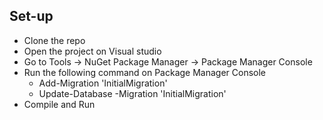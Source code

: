 
## Set-up
* Clone the repo
* Open the project on Visual studio 
* Go to Tools -> NuGet Package Manager -> Package Manager Console
* Run the following command on Package Manager Console
	*	Add-Migration 'InitialMigration'
	*	Update-Database -Migration 'InitialMigration'
* Compile and Run